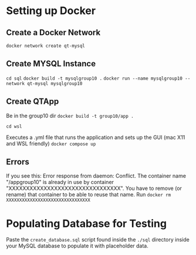 # Setting up Docker

## Create a Docker Network

`docker network create qt-mysql`

## Create MYSQL Instance

`cd sql`
`docker build -t mysqlgroup10 .`
`docker run --name mysqlgroup10 --network qt-mysql mysqlgroup10`

## Create QTApp

Be in the group10 dir
`docker build -t group10/app .`

`cd wsl`

Executes a .yml file that runs the application and sets up the GUI (mac X11 and WSL friendly)
`docker compose up`

## Errors

If you see this:
Error response from daemon: Conflict. The container name "/appgroup10" is already in use by container "XXXXXXXXXXXXXXXXXXXXXXXXXXXXXXXX". You have to remove (or rename) that container to be able to reuse that name.
Run
`docker rm XXXXXXXXXXXXXXXXXXXXXXXXXXXXXXXX`

# Populating Database for Testing

Paste the `create_database.sql` script found inside the `./sql` directory inside your MySQL database to populate it with placeholder data.

